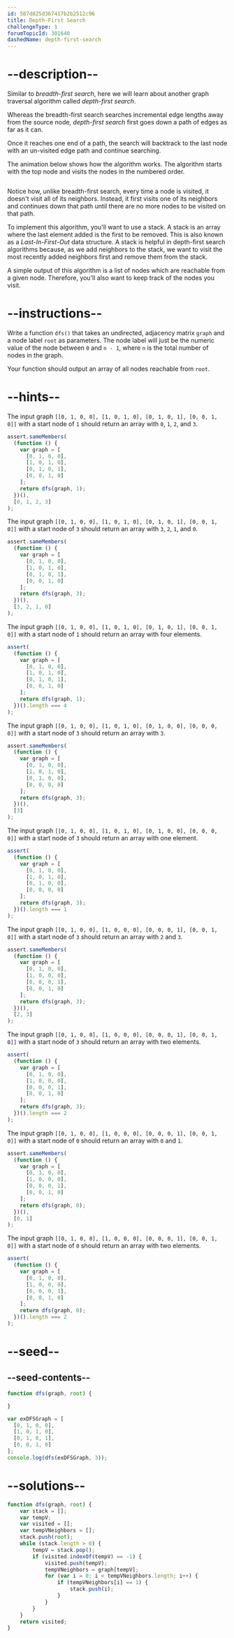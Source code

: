 ```yaml
---
id: 587d825d367417b2b2512c96
title: Depth-First Search
challengeType: 1
forumTopicId: 301640
dashedName: depth-first-search
---
```


# --description--

Similar to <dfn>breadth-first search</dfn>, here we will learn about another graph traversal algorithm called <dfn>depth-first search</dfn>.

Whereas the breadth-first search searches incremental edge lengths away from the source node, <dfn>depth-first search</dfn> first goes down a path of edges as far as it can.

Once it reaches one end of a path, the search will backtrack to the last node with an un-visited edge path and continue searching.

The animation below shows how the algorithm works. The algorithm starts with the top node and visits the nodes in the numbered order.

<img class='img-responsive' alt="" src='https://camo.githubusercontent.com/aaad9e39961daf34d967c616edeb50abf3bf1235/68747470733a2f2f75706c6f61642e77696b696d656469612e6f72672f77696b6970656469612f636f6d6d6f6e732f372f37662f44657074682d46697273742d5365617263682e676966'>

Notice how, unlike breadth-first search, every time a node is visited, it doesn't visit all of its neighbors. Instead, it first visits one of its neighbors and continues down that path until there are no more nodes to be visited on that path.

To implement this algorithm, you'll want to use a stack. A stack is an array where the last element added is the first to be removed. This is also known as a <dfn>Last-In-First-Out</dfn> data structure. A stack is helpful in depth-first search algorithms because, as we add neighbors to the stack, we want to visit the most recently added neighbors first and remove them from the stack.

A simple output of this algorithm is a list of nodes which are reachable from a given node. Therefore, you'll also want to keep track of the nodes you visit.

# --instructions--

Write a function `dfs()` that takes an undirected, adjacency matrix `graph` and a node label `root` as parameters. The node label will just be the numeric value of the node between `0` and `n - 1`, where `n` is the total number of nodes in the graph.

Your function should output an array of all nodes reachable from `root`.

# --hints--

The input graph `[[0, 1, 0, 0], [1, 0, 1, 0], [0, 1, 0, 1], [0, 0, 1, 0]]` with a start node of `1` should return an array with `0`, `1`, `2`, and `3`.

```js
assert.sameMembers(
  (function () {
    var graph = [
      [0, 1, 0, 0],
      [1, 0, 1, 0],
      [0, 1, 0, 1],
      [0, 0, 1, 0]
    ];
    return dfs(graph, 1);
  })(),
  [0, 1, 2, 3]
);
```

The input graph `[[0, 1, 0, 0], [1, 0, 1, 0], [0, 1, 0, 1], [0, 0, 1, 0]]` with a start node of `3` should return an array with `3`, `2`, `1`, and `0`.

```js
assert.sameMembers(
  (function () {
    var graph = [
      [0, 1, 0, 0],
      [1, 0, 1, 0],
      [0, 1, 0, 1],
      [0, 0, 1, 0]
    ];
    return dfs(graph, 3);
  })(),
  [3, 2, 1, 0]
);
```

The input graph `[[0, 1, 0, 0], [1, 0, 1, 0], [0, 1, 0, 1], [0, 0, 1, 0]]` with a start node of `1` should return an array with four elements.

```js
assert(
  (function () {
    var graph = [
      [0, 1, 0, 0],
      [1, 0, 1, 0],
      [0, 1, 0, 1],
      [0, 0, 1, 0]
    ];
    return dfs(graph, 1);
  })().length === 4
);
```

The input graph `[[0, 1, 0, 0], [1, 0, 1, 0], [0, 1, 0, 0], [0, 0, 0, 0]]` with a start node of `3` should return an array with `3`.

```js
assert.sameMembers(
  (function () {
    var graph = [
      [0, 1, 0, 0],
      [1, 0, 1, 0],
      [0, 1, 0, 0],
      [0, 0, 0, 0]
    ];
    return dfs(graph, 3);
  })(),
  [3]
);
```

The input graph `[[0, 1, 0, 0], [1, 0, 1, 0], [0, 1, 0, 0], [0, 0, 0, 0]]` with a start node of `3` should return an array with one element.

```js
assert(
  (function () {
    var graph = [
      [0, 1, 0, 0],
      [1, 0, 1, 0],
      [0, 1, 0, 0],
      [0, 0, 0, 0]
    ];
    return dfs(graph, 3);
  })().length === 1
);
```

The input graph `[[0, 1, 0, 0], [1, 0, 0, 0], [0, 0, 0, 1], [0, 0, 1, 0]]` with a start node of `3` should return an array with `2` and `3`.

```js
assert.sameMembers(
  (function () {
    var graph = [
      [0, 1, 0, 0],
      [1, 0, 0, 0],
      [0, 0, 0, 1],
      [0, 0, 1, 0]
    ];
    return dfs(graph, 3);
  })(),
  [2, 3]
);
```

The input graph `[[0, 1, 0, 0], [1, 0, 0, 0], [0, 0, 0, 1], [0, 0, 1, 0]]` with a start node of `3` should return an array with two elements.

```js
assert(
  (function () {
    var graph = [
      [0, 1, 0, 0],
      [1, 0, 0, 0],
      [0, 0, 0, 1],
      [0, 0, 1, 0]
    ];
    return dfs(graph, 3);
  })().length === 2
);
```

The input graph `[[0, 1, 0, 0], [1, 0, 0, 0], [0, 0, 0, 1], [0, 0, 1, 0]]` with a start node of `0` should return an array with `0` and `1`.

```js
assert.sameMembers(
  (function () {
    var graph = [
      [0, 1, 0, 0],
      [1, 0, 0, 0],
      [0, 0, 0, 1],
      [0, 0, 1, 0]
    ];
    return dfs(graph, 0);
  })(),
  [0, 1]
);
```

The input graph `[[0, 1, 0, 0], [1, 0, 0, 0], [0, 0, 0, 1], [0, 0, 1, 0]]` with a start node of `0` should return an array with two elements.

```js
assert(
  (function () {
    var graph = [
      [0, 1, 0, 0],
      [1, 0, 0, 0],
      [0, 0, 0, 1],
      [0, 0, 1, 0]
    ];
    return dfs(graph, 0);
  })().length === 2
);
```

# --seed--

## --seed-contents--

```js
function dfs(graph, root) {

}

var exDFSGraph = [
  [0, 1, 0, 0],
  [1, 0, 1, 0],
  [0, 1, 0, 1],
  [0, 0, 1, 0]
];
console.log(dfs(exDFSGraph, 3));
```

# --solutions--

```js
function dfs(graph, root) {
    var stack = [];
    var tempV;
    var visited = [];
    var tempVNeighbors = [];
    stack.push(root);
    while (stack.length > 0) {
        tempV = stack.pop();
        if (visited.indexOf(tempV) == -1) {
            visited.push(tempV);
            tempVNeighbors = graph[tempV];
            for (var i = 0; i < tempVNeighbors.length; i++) {
                if (tempVNeighbors[i] == 1) {
                    stack.push(i);
                }
            }
        }
    }
    return visited;
}
```
